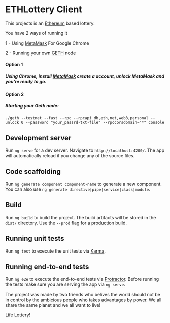 # ETHLottery Client

This projects is an <a href="https://www.ethereum.org/">Ethereum</a> based lottery.

You have 2 ways of running it
<p> 1 - Using <a href="https://metamask.io/">MetaMask</a> For Google Chrome</p> 
<p> 2 - Running your own <a href="https://github.com/ethereum/go-ethereum/wiki/geth">GETH</a> node </p>


#### Option 1
##### Using Chrome, install <a href="https://chrome.google.com/webstore/detail/metamask/nkbihfbeogaeaoehlefnkodbefgpgknn?hl=en">MetaMask</a> create a account, unlock MetaMask and you're ready to go.

#### Option 2
##### Starting your Geth node:
`./geth --testnet --fast --rpc --rpcapi db,eth,net,web3,personal --unlock 0 --password "your_passrd-txt-file" --rpccorsdomain="*" console`


## Development server
Run `ng serve` for a dev server. Navigate to `http://localhost:4200/`. The app will automatically reload if you change any of the source files.


## Code scaffolding

Run `ng generate component component-name` to generate a new component. You can also use `ng generate directive|pipe|service|class|module`.

## Build

Run `ng build` to build the project. The build artifacts will be stored in the `dist/` directory. Use the `--prod` flag for a production build.

## Running unit tests

Run `ng test` to execute the unit tests via [Karma](https://karma-runner.github.io).

## Running end-to-end tests

Run `ng e2e` to execute the end-to-end tests via [Protractor](http://www.protractortest.org/).
Before running the tests make sure you are serving the app via `ng serve`.


The project was made by two friends who belives the world should not be in control by the ambicious people who takes advantages by power.
We all share the same planet and we all want to live!

Life Lottery!